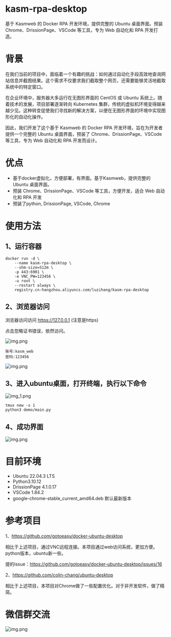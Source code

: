 # kasm-rpa-desktop

基于 Kasmweb 的 Docker RPA 开发环境，提供完整的 Ubuntu 桌面界面。预装 Chrome、DrissionPage、VSCode 等工具，专为 Web 自动化和 RPA 开发打造。

# 背景

在我们当前的项目中，面临着一个有趣的挑战：如何通过自动化手段高效地查询网站信息并截图结果。这个需求不仅要求我们截取整个网页，还需要能够灵活地截取系统中的特定窗口。

在企业环境中，服务器大多运行在无图形界面的 CentOS 或 Ubuntu 系统上。随着技术的发展，项目部署逐渐转向 Kubernetes 集群，传统的虚拟机环境变得越来越少见。这种转变促使我们寻找新的解决方案，以便在无图形界面的环境中实现图形化的自动化操作。

因此，我们开发了这个基于 Kasmweb 的 Docker RPA 开发环境，旨在为开发者提供一个完整的 Ubuntu 桌面界面，预装了 Chrome、DrissionPage、VSCode 等工具，专为 Web 自动化和 RPA 开发而设计。

# 优点

- 基于docker虚拟化，方便部署，有界面。基于Kasmweb，提供完整的 Ubuntu 桌面界面。
- 预装 Chrome、DrissionPage、VSCode 等工具，方便开发，适合 Web 自动化和 RPA 开发
- 预装了python, DrissionPage, VSCode, Chrome

# 使用方法

## 1、运行容器

```
docker run -d \
    --name kasm-rpa-desktop \
    --shm-size=512m \
    -p 443:6901 \
    -e VNC_PW=123456 \
    -u root \
    --restart always \
    registry.cn-hangzhou.aliyuncs.com/luzihang/kasm-rpa-desktop
```

## 2、浏览器访问

浏览器访问访问 https://127.0.0.1 (注意是https)

点击忽略证书错误，依然访问。

![img.png](imgs/chrome1.png)

```
账号:kasm_web
密码:123456
```

![img.png](imgs/chrome2.png)

## 3、进入ubuntu桌面，打开终端，执行以下命令

![img_1.png](imgs/img_1.png)

```
tmux new -s 1
python3 demo/main.py
```

## 4、成功界面

![img.png](imgs/img.png)

# 目前环境

- Ubuntu 22.04.3 LTS
- Python3.10.12
- DrissionPage 4.1.0.17
- VSCode 1.84.2
- google-chrome-stable_current_amd64.deb 默认最新版本

# 参考项目

1、https://github.com/gotoeasy/docker-ubuntu-desktop

相比于上述项目，通过VNC远程连接。本项目通过web访问系统，更加方便。python版本，ubuntu新一些。

提的issue：https://github.com/gotoeasy/docker-ubuntu-desktop/issues/16

2、https://github.com/colin-chang/ubuntu-desktop

相比于上述项目，本项目对Chrome做了一些配置优化。对于非开发软件，做了精简。

# 微信群交流

![img.png](imgs/wechat.png)

